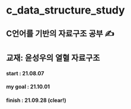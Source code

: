 # c_data_structure_study
## C언어를 기반의 자료구조 공부 ✍️
## 교재: 윤성우의 열혈 자료구조

#### start : 21.08.07
#### my goal : 21.10.01
#### finish : 21.09.28 (clear!)
